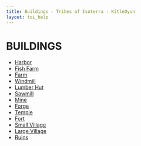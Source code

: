 ```yaml
---
title: Buildings - Tribes of Isoterra - KitleOyun
layout: toi_help
---
```


<h1 class="h1">BUILDINGS</h1>
<ul> <!-- move into toi_help layout as side navigation? -->
    <li><a href="/tribes-of-isoterra/help/building/harbor.html">Harbor</a></li>
    <li><a href="/tribes-of-isoterra/help/building/fish_farm.html">Fish Farm</a></li>
    <li><a href="/tribes-of-isoterra/help/building/farm.html">Farm</a></li>
    <li><a href="/tribes-of-isoterra/help/building/windmill.html">Windmill</a></li>
    <li><a href="/tribes-of-isoterra/help/building/lumber_hut.html">Lumber Hut</a></li>
    <li><a href="/tribes-of-isoterra/help/building/sawmill.html">Sawmill</a></li>
    <li><a href="/tribes-of-isoterra/help/building/mine.html">Mine</a></li>
    <li><a href="/tribes-of-isoterra/help/building/forge.html">Forge</a></li>
    <li><a href="/tribes-of-isoterra/help/building/temple.html">Temple</a></li>
    <li><a href="/tribes-of-isoterra/help/building/fort.html">Fort</a></li>
    <li><a href="/tribes-of-isoterra/help/building/small_village.html">Small Village</a></li>
    <li><a href="/tribes-of-isoterra/help/building/large_village.html">Large Village</a></li>
    <li><a href="/tribes-of-isoterra/help/building/ruins.html">Ruins</a></li>
</ul>
